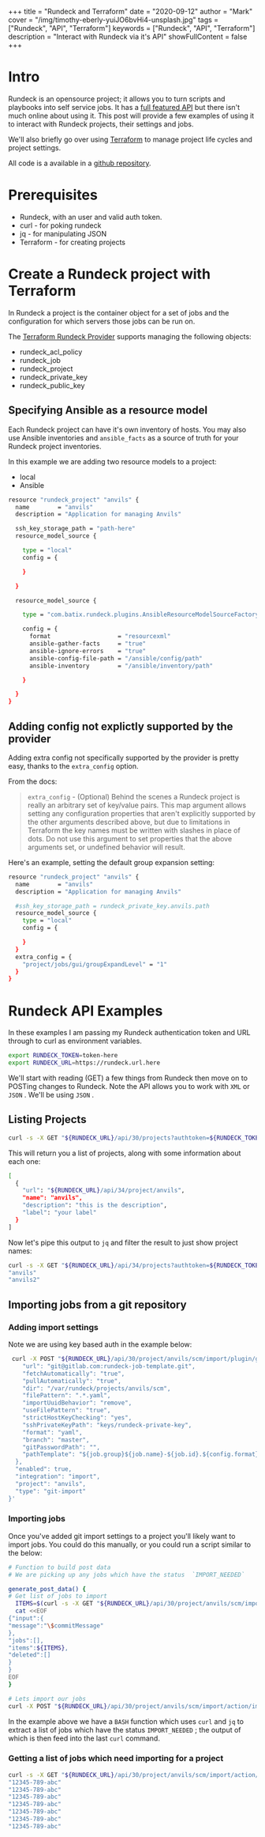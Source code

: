 +++
title = "Rundeck and Terraform"
date = "2020-09-12"
author = "Mark"
cover = "/img/timothy-eberly-yuiJO6bvHi4-unsplash.jpg"
tags = ["Rundeck", "API", "Terraform"]
keywords = ["Rundeck", "API", "Terraform"]
description = "Interact with Rundeck via it's API"
showFullContent = false
+++

# Intro

Rundeck is an opensource project; it allows you to turn scripts and playbooks
into self service jobs. It has a [full featured
API](https://docs.rundeck.com/docs/api/rundeck-api.html) but there isn't much
online about using it. This post will provide a few examples of using it to
interact with Rundeck projects, their settings and jobs.

We'll also briefly go over using [Terraform](https://www.terraform.io/) to
manage project life cycles and project settings.

All code is a available in a [github
repository](https://github.com/markopolo123/rundeck-terraform-api).

# Prerequisites
* Rundeck, with an user and valid auth token.
* curl - for poking rundeck
* jq - for manipulating JSON
* Terraform - for creating projects
# Create a Rundeck project with Terraform

In Rundeck a project is the container object for a set of jobs and the
configuration for which servers those jobs can be run on.

The [Terraform Rundeck
Provider](https://www.terraform.io/docs/providers/rundeck/index.html) supports
managing the following objects:

* rundeck_acl_policy
* rundeck_job
* rundeck_project
* rundeck_private_key
* rundeck_public_key

## Specifying Ansible as a resource model

Each Rundeck project can have it's own inventory of hosts. You may also use
Ansible inventories and `ansible_facts` as a source of truth for your Rundeck
project inventories.

In this example we are adding two resource models to a project:

* local
* Ansible

```bash expand="Show"
resource "rundeck_project" "anvils" {
  name        = "anvils"
  description = "Application for managing Anvils"

  ssh_key_storage_path = "path-here"
  resource_model_source {

    type = "local"
    config = {

    }

  }

  resource_model_source {

    type = "com.batix.rundeck.plugins.AnsibleResourceModelSourceFactory"

    config = {
      format                   = "resourcexml"
      ansible-gather-facts     = "true"
      ansible-ignore-errors    = "true"
      ansible-config-file-path = "/ansible/config/path"
      ansible-inventory        = "/ansible/inventory/path"

    }

  }
}

```

## Adding config not explictly supported by the provider

Adding extra config not specifically supported by the provider is pretty easy,
thanks to the `extra_config` option.

From the docs:

> `extra_config` - (Optional) Behind the scenes a Rundeck project is really an
> arbitrary set of key/value pairs. This map argument allows setting any
> configuration properties that aren't explicitly supported by the other
> arguments described above, but due to limitations in Terraform the key names
> must be written with slashes in place of dots. Do not use this argument to set
> properties that the above arguments set, or undefined behavior will result.

Here's an example, setting the default group expansion setting:

```bash
resource "rundeck_project" "anvils" {
  name        = "anvils"
  description = "Application for managing Anvils"

  #ssh_key_storage_path = rundeck_private_key.anvils.path
  resource_model_source {
    type = "local"
    config = {

    }
  }
  extra_config = {
    "project/jobs/gui/groupExpandLevel" = "1"
  }
}

```

# Rundeck API Examples

In these examples I am passing my Rundeck authentication token and URL through
to curl as environment variables.

```bash
export RUNDECK_TOKEN=token-here
export RUNDECK_URL=https://rundeck.url.here
```

We'll start with reading (GET) a few things from Rundeck then move on to POSTing
changes to Rundeck. Note the API allows you to work with `XML` or `JSON` . We'll
be using `JSON` .

## Listing Projects

```bash
curl -s -X GET "${RUNDECK_URL}/api/30/projects?authtoken=${RUNDECK_TOKEN}" -H "Accept: application/json"
```

This will return you a list of projects, along with some information about each
one:

```bash
[
  {
    "url": "${RUNDECK_URL}/api/34/project/anvils",
    "name": "anvils",
    "description": "this is the description",
    "label": "your label"
  }
]

```

Now let's pipe this output to `jq` and filter the result to just show project
names:

```bash
curl -s -X GET "${RUNDECK_URL}/api/34/projects?authtoken=${RUNDECK_TOKEN}" -H "Accept: application/json" | jq '.[]| .name'
"anvils"
"anvils2"
```

## Importing jobs from a git repository

### Adding import settings

Note we are using key based auth in the example below:

```bash
 curl -X POST "${RUNDECK_URL}/api/30/project/anvils/scm/import/plugin/git-import/setup?authtoken=${RUNDECK_TOKEN}" -H "Content-Type: application/json" --data '{"config": {
    "url": "git@gitlab.com:rundeck-job-template.git",
    "fetchAutomatically": "true",
    "pullAutomatically": "true",
    "dir": "/var/rundeck/projects/anvils/scm",
    "filePattern": ".*.yaml",
    "importUuidBehavior": "remove",
    "useFilePattern": "true",
    "strictHostKeyChecking": "yes",
    "sshPrivateKeyPath": "keys/rundeck-private-key",
    "format": "yaml",
    "branch": "master",
    "gitPasswordPath": "",
    "pathTemplate": "${job.group}${job.name}-${job.id}.${config.format}"
  },
  "enabled": true,
  "integration": "import",
  "project": "anvils",
  "type": "git-import"
}'

```

### Importing jobs

Once you've added git import settings to a project you'll likely want to import
jobs. You could do this manually, or you could run a script similar to the
below:

```bash
# Function to build post data
# We are picking up any jobs which have the status  `IMPORT_NEEDED`

generate_post_data() {
# Get list of jobs to import
  ITEMS=$(curl -s -X GET "${RUNDECK_URL}/api/30/project/anvils/scm/import/action/import-all/input?authtoken=${RUNDECK_TOKEN}" -H "Accept: application/json" | jq '[.importItems[] | select(.status == "IMPORT_NEEDED") | .itemId]')
  cat <<EOF
{"input":{
"message":"\$commitMessage"
},
"jobs":[],
"items":${ITEMS},
"deleted":[]
}
}
EOF
}

# Lets import our jobs
curl -X POST "${RUNDECK_URL}/api/30/project/anvils/scm/import/action/import-all?authtoken=${RUNDECK_TOKEN}" -H "Content-Type: application/json" --data "$(generate_post_data)"

```

In the example above we have a `BASH` function which uses `curl` and `jq` to
extract a list of jobs which have the status `IMPORT_NEEDED` ; the output of
which is then feed into the last `curl` command.

### Getting a list of jobs which need importing for a project

```bash
curl -s -X GET "${RUNDECK_URL}/api/30/project/anvils/scm/import/action/import-all/input?authtoken=${RUNDECK_TOKEN}" -H "Accept: application/json" | jq '[.importItems[] | select(.status == "IMPORT_NEEDED") | .itemId]'
"12345-789-abc"
"12345-789-abc"
"12345-789-abc"
"12345-789-abc"
"12345-789-abc"
"12345-789-abc"
"12345-789-abc"
```
